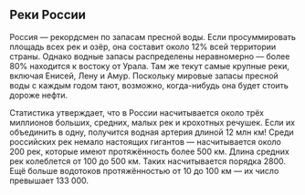 ## Реки России

Россия — рекордсмен по запасам пресной воды. Если просуммировать площадь всех рек и озёр, она составит около 12% всей территории страны. Однако водные запасы распределены неравномерно — более 80% находится к востоку от Урала. Там же текут самые крупные реки, включая Енисей, Лену и Амур. Поскольку мировые запасы пресной воды с каждым годом тают, возможно, когда-нибудь она будет стоить дороже нефти.

Статистика утверждает, что в России насчитывается около трёх миллионов больших, средних, малых рек и крохотных речушек. Если их объединить в одну, получится водная артерия длиной 12 млн км! Среди российских рек немало настоящих гигантов — насчитывается около 200 рек, которые имеют протяжённость более 500 км. Длина средних рек колеблется от 100 до 500 км. Таких насчитывается порядка 2800. Ещё больше водотоков протяжённостью от 10 до 100 км — их число превышает 133 000.
